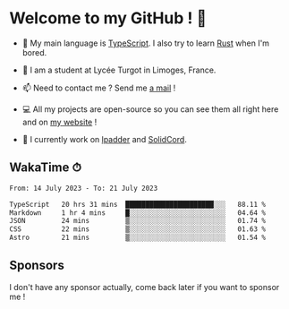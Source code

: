 # Welcome to my GitHub ! 🌃

- 🔭 My main language is [TypeScript](https://www.typescriptlang.org/). I also try to learn [Rust](https://www.rust-lang.org/) when I'm bored. 

- 🌱 I am a student at Lycée Turgot in Limoges, France.

- 📫 Need to contact me ? Send me <a href="mailto:mikkel@milescode.dev">a mail</a> !

- 💻 All my projects are open-source so you can see them all right here and on <a href="https://www.vexcited.ml">my website</a> !

- 👀 I currently work on [lpadder](https://github.com/Vexcited/lpadder) and [SolidCord](https://github.com/Vexcited/SolidCord).

## WakaTime ⏱

<!--START_SECTION:waka-->

```txt
From: 14 July 2023 - To: 21 July 2023

TypeScript   20 hrs 31 mins  ██████████████████████░░░   88.11 %
Markdown     1 hr 4 mins     █░░░░░░░░░░░░░░░░░░░░░░░░   04.64 %
JSON         24 mins         ▒░░░░░░░░░░░░░░░░░░░░░░░░   01.74 %
CSS          22 mins         ▒░░░░░░░░░░░░░░░░░░░░░░░░   01.63 %
Astro        21 mins         ▒░░░░░░░░░░░░░░░░░░░░░░░░   01.54 %
```

<!--END_SECTION:waka-->

## Sponsors

I don't have any sponsor actually, come back later if you want to sponsor me !

